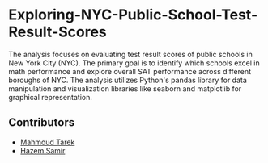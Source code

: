 # Exploring-NYC-Public-School-Test-Result-Scores

The analysis focuses on evaluating test result scores of public schools in New York City 
(NYC). The primary goal is to identify which schools excel in math performance and explore 
overall SAT performance across different boroughs of NYC. The analysis utilizes Python's 
pandas library for data manipulation and visualization libraries like seaborn and matplotlib 
for graphical representation.

## Contributors
- [Mahmoud Tarek](https://github.com/Mahmoud-TK)
- [Hazem Samir](https://github.com/HazemSmairM)

